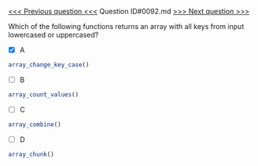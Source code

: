 [<<< Previous question <<<](0091.md)  Question ID#0092.md  [>>> Next question >>>](0093.md) 

Which of the following functions returns an array with all keys from input lowercased or uppercased?

- [x] A
```php
array_change_key_case()
```

- [ ] B
```php
array_count_values()
```

- [ ] C
```php
array_combine()
```

- [ ] D
```php
array_chunk()
```

